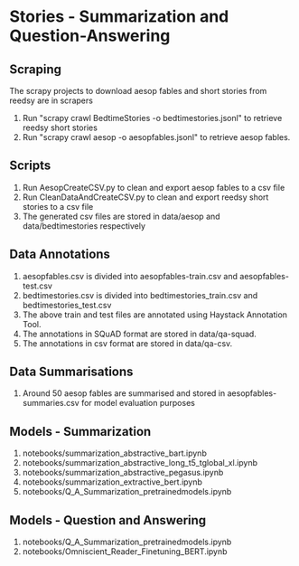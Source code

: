 # Stories - Summarization and Question-Answering

## Scraping
The scrapy projects to download aesop fables and short stories from reedsy are in scrapers  
1. Run "scrapy crawl BedtimeStories -o bedtimestories.jsonl" to retrieve reedsy short stories  
2. Run "scrapy crawl aesop -o aesopfables.jsonl" to retrieve aesop fables.  
  
## Scripts
1. Run AesopCreateCSV.py to clean and export aesop fables to a csv file  
2. Run CleanDataAndCreateCSV.py to clean and export reedsy short stories to a csv file  
3. The generated csv files are stored in data/aesop and data/bedtimestories respectively

## Data Annotations
1. aesopfables.csv is divided into aesopfables-train.csv and aesopfables-test.csv  
2. bedtimestories.csv is divided into bedtimestories_train.csv and bedtimestories_test.csv  
3. The above train and test files are annotated using Haystack Annotation Tool.  
4. The annotations in SQuAD format are stored in data/qa-squad.  
5. The annotations in csv format are stored in data/qa-csv.  

## Data Summarisations
1. Around 50 aesop fables are summarised and stored in aesopfables-summaries.csv for model evaluation purposes 

## Models - Summarization
1. notebooks/summarization_abstractive_bart.ipynb  
2. notebooks/summarization_abstractive_long_t5_tglobal_xl.ipynb  
3. notebooks/summarization_abstractive_pegasus.ipynb  
4. notebooks/summarization_extractive_bert.ipynb  
5. notebooks/Q_A_Summarization_pretrainedmodels.ipynb  

## Models - Question and Answering
1. notebooks/Q_A_Summarization_pretrainedmodels.ipynb  
2. notebooks/Omniscient_Reader_Finetuning_BERT.ipynb  